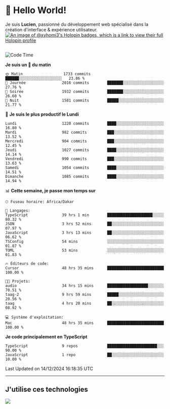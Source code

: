 # 👋 Hello World!

Je suis **Lucien**, passionné du développement web spécialisé dans la création d'interface & expérience utilisateur.
[![An image of @xyhomi3's Holopin badges, which is a link to view their full Holopin profile](https://holopin.me/xyhomi3)](https://holopin.io/@xyhomi3)

##

<!--START_SECTION:waka-->
![Code Time](http://img.shields.io/badge/Code%20Time-2%2C794%20hrs%207%20mins-blue)

**Je suis un 🐤 du matin** 

```text
🌞 Matin                  1733 commits        ██████░░░░░░░░░░░░░░░░░░░   23.86 % 
🌆 Journée                2016 commits        ███████░░░░░░░░░░░░░░░░░░   27.76 % 
🌃 Soirée                 1932 commits        ███████░░░░░░░░░░░░░░░░░░   26.60 % 
🌙 Nuit                   1581 commits        █████░░░░░░░░░░░░░░░░░░░░   21.77 % 
```
📅 **Je suis le plus productif le Lundi** 

```text
Lundi                    1220 commits        ████░░░░░░░░░░░░░░░░░░░░░   16.80 % 
Mardi                    982 commits         ███░░░░░░░░░░░░░░░░░░░░░░   13.52 % 
Mercredi                 904 commits         ███░░░░░░░░░░░░░░░░░░░░░░   12.45 % 
Jeudi                    1027 commits        ████░░░░░░░░░░░░░░░░░░░░░   14.14 % 
Vendredi                 990 commits         ███░░░░░░░░░░░░░░░░░░░░░░   13.63 % 
Samedi                   1054 commits        ████░░░░░░░░░░░░░░░░░░░░░   14.51 % 
Dimanche                 1085 commits        ████░░░░░░░░░░░░░░░░░░░░░   14.94 % 
```


📊 **Cette semaine, je passe mon temps sur** 

```text
🕑︎ Fuseau horaire: Africa/Dakar

💬 Langages: 
TypeScript               39 hrs 1 min        ████████████████████░░░░░   80.32 % 
JSON                     3 hrs 52 mins       ██░░░░░░░░░░░░░░░░░░░░░░░   07.97 % 
JavaScript               3 hrs 13 mins       ██░░░░░░░░░░░░░░░░░░░░░░░   06.62 % 
TSConfig                 54 mins             ░░░░░░░░░░░░░░░░░░░░░░░░░   01.87 % 
TOML                     53 mins             ░░░░░░░░░░░░░░░░░░░░░░░░░   01.83 % 

🔥 Éditeurs de code: 
Cursor                   48 hrs 35 mins      █████████████████████████   100.00 % 

🐱‍💻 Projets: 
audio                    34 hrs 15 mins      ██████████████████░░░░░░░   70.51 % 
taag-2                   9 hrs 59 mins       █████░░░░░░░░░░░░░░░░░░░░   20.56 % 
taag                     4 hrs 20 mins       ██░░░░░░░░░░░░░░░░░░░░░░░   08.92 % 

💻 Système d'exploitation: 
Mac                      48 hrs 35 mins      █████████████████████████   100.00 % 
```

**Je code principalement en TypeScript** 

```text
TypeScript               9 repos             ██████████████████████░░░   90.00 % 
JavaScript               1 repo              ██░░░░░░░░░░░░░░░░░░░░░░░   10.00 % 
```




 Last Updated on 14/12/2024 16:18:35 UTC
<!--END_SECTION:waka-->
---

## J'utilise ces technologies

<p align="left">
  <a href="https://skillicons.dev">
    <img src="https://skillicons.dev/icons?i=ts,js,md,scss,tailwind,react,docker,express,astro,vite,nextjs,vercel,figma,ableton" />
  </a>
</p>

